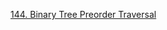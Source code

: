 ﻿[144. Binary Tree Preorder Traversal](https://leetcode.com/problems/binary-tree-preorder-traversal/)